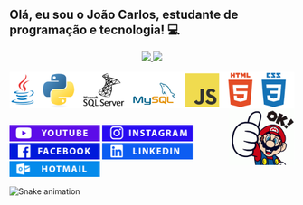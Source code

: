 ## Olá, eu sou o João Carlos, estudante de programação e tecnologia! 💻

<div align="center">
  <a href="https://github.com/JoaoCarlosLemos">
  <img height="180em" src="https://github-readme-stats.vercel.app/api?username=JoaoCarlosLemos&show_icons=true&theme=default&include_all_commits=true&count_private=true"/>
  <img height="180em" src="https://github-readme-stats.vercel.app/api/top-langs/?username=JoaoCarlosLemos&layout=compact&langs_count=7&theme=default"/>
</div>
  
<div style="display: inline_block"><br>                                                       
  <img align="center" alt="Linguagens" src="https://raw.githubusercontent.com/JoaoCarlosLemos/imagens/main/linguagens-programacao-2022.png">
  <img align="right" alt="Mario-ok" height="100"  src="https://raw.githubusercontent.com/JoaoCarlosLemos/imagens/main/mario-ok.gif">
</div>
  
  ##
 
<div> 
  <a href="https://www.youtube.com/channel/UCt-iPm95mOu14jVUh61sxrg" target="_blank"><img src="https://raw.githubusercontent.com/JoaoCarlosLemos/imagens/main/youtube-badge.png" width="160" target="_blank"></a>
  <a href="https://www.instagram.com/nervikari/" target="_blank"><img src="https://raw.githubusercontent.com/JoaoCarlosLemos/imagens/main/instagram-badge.png"  width="160" target="_blank"></a>
  <a href="https://www.facebook.com/nerv.ikari/" target="_blank"><img src="https://raw.githubusercontent.com/JoaoCarlosLemos/imagens/main/facebook-badge.png" width="160" target="_blank"></a>
  <a href="https://www.linkedin.com/in/j-c-85a926225/" target="_blank"><img src="https://raw.githubusercontent.com/JoaoCarlosLemos/imagens/main/linkedin-badge.png"  width="160" target="_blank"></a>
  <a href = "mailto:nerv_ikari@hotmail.com"><img src="https://raw.githubusercontent.com/JoaoCarlosLemos/imagens/main/hot-mail-badge.png" width="160" target="_blank"></a>
   
  
  ![Snake animation](https://github.com/JoaoCarlosLemos/JoaoCarlosLemos/blob/output/github-contribution-grid-snake.svg)
 
</div>
